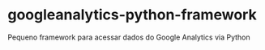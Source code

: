 # googleanalytics-python-framework
Pequeno framework para acessar dados do Google Analytics via Python
